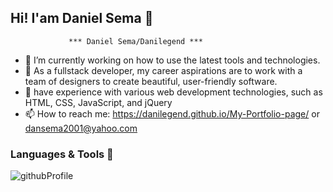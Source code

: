 ## Hi! I'am Daniel Sema 👋 


                 *** Daniel Sema/Danilegend ***
- 🔭 I’m currently working on how to use the latest tools and technologies.
- 🌱 As a fullstack developer, my career aspirations are to work with a team of designers to create beautiful, user-friendly software.
- 💬 have experience with various web development technologies, such as HTML, CSS, JavaScript, and jQuery
- 📫 How to reach me: https://danilegend.github.io/My-Portfolio-page/ or dansema2001@yahoo.com

### Languages & Tools 👋 

![githubProfile](https://user-images.githubusercontent.com/46860435/190427717-76dc2523-2269-497e-9f51-52a74a88eee3.jpg)



